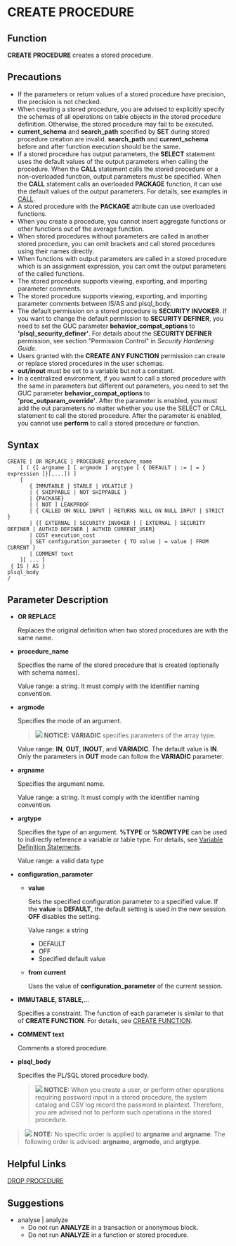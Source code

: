 # CREATE PROCEDURE<a name="EN-US_TOPIC_0289900087"></a>

## Function<a name="en-us_topic_0283136646_en-us_topic_0237122110_en-us_topic_0059778640_s824c141a39964bd39575295aebb98d67"></a>

**CREATE PROCEDURE**  creates a stored procedure.

## Precautions<a name="en-us_topic_0283136646_en-us_topic_0237122110_en-us_topic_0059778640_s8e31b13bfac744069adb47a99f52d6fe"></a>

-   If the parameters or return values of a stored procedure have precision, the precision is not checked.
-   When creating a stored procedure, you are advised to explicitly specify the schemas of all operations on table objects in the stored procedure definition. Otherwise, the stored procedure may fail to be executed.
-   **current\_schema**  and  **search\_path**  specified by  **SET**  during stored procedure creation are invalid.  **search\_path**  and  **current\_schema**  before and after function execution should be the same.
-   If a stored procedure has output parameters, the  **SELECT**  statement uses the default values of the output parameters when calling the procedure. When the  **CALL**  statement calls the stored procedure or a non-overloaded function, output parameters must be specified. When the  **CALL**  statement calls an overloaded  **PACKAGE**  function, it can use the default values of the output parameters. For details, see examples in  [CALL](call.md).
-   A stored procedure with the  **PACKAGE**  attribute can use overloaded functions.
-   When you create a procedure, you cannot insert aggregate functions or other functions out of the average function.
-   When stored procedures without parameters are called in another stored procedure, you can omit brackets and call stored procedures using their names directly.
-   When functions with output parameters are called in a stored procedure which is an assignment expression, you can omit the output parameters of the called functions.
-   The stored procedure supports viewing, exporting, and importing parameter comments.
-   The stored procedure supports viewing, exporting, and importing parameter comments between IS/AS and plsql\_body.
-   The default permission on a stored procedure is  **SECURITY INVOKER**. If you want to change the default permission to  **SECURITY DEFINER**, you need to set the GUC parameter  **behavior\_compat\_options**  to  **'plsql\_security\_definer'**. For details about the S**ECURITY DEFINER**  permission, see section "Permission Control" in  *Security Hardening Guide*.
-   Users granted with the  **CREATE ANY FUNCTION**  permission can create or replace stored procedures in the user schemas.
-   **out/inout**  must be set to a variable but not a constant.
-   In a centralized environment, if you want to call a stored procedure with the same in parameters but different out parameters, you need to set the GUC parameter  **behavior\_compat\_options**  to  **'proc\_outparam\_override'**. After the parameter is enabled, you must add the out parameters no matter whether you use the SELECT or CALL statement to call the stored procedure. After the parameter is enabled, you cannot use  **perform**  to call a stored procedure or function.

## Syntax<a name="en-us_topic_0283136646_en-us_topic_0237122110_en-us_topic_0059778640_sbee45c05d759429e9b8cb27ddd67bd30"></a>

```
CREATE [ OR REPLACE ] PROCEDURE procedure_name
    [ ( {[ argname ] [ argmode ] argtype [ { DEFAULT | := | = } expression ]}[,...]) ]
    [
       { IMMUTABLE | STABLE | VOLATILE }
       | { SHIPPABLE | NOT SHIPPABLE }
       | {PACKAGE}
       | [ NOT ] LEAKPROOF
       | { CALLED ON NULL INPUT | RETURNS NULL ON NULL INPUT | STRICT }
       | {[ EXTERNAL ] SECURITY INVOKER | [ EXTERNAL ] SECURITY DEFINER | AUTHID DEFINER | AUTHID CURRENT_USER}
       | COST execution_cost
       | SET configuration_parameter { TO value | = value | FROM CURRENT }
       | COMMENT text
    ][ ... ]
 { IS | AS } 
plsql_body 
/
```

## Parameter Description<a name="en-us_topic_0283136646_en-us_topic_0237122110_en-us_topic_0059778640_scd93d84d9e624b5e831d78d47a830ca4"></a>

-   **OR REPLACE**

    Replaces the original definition when two stored procedures are with the same name.

-   **procedure\_name**

    Specifies the name of the stored procedure that is created \(optionally with schema names\).

    Value range: a string. It must comply with the identifier naming convention.

-   **argmode**

    Specifies the mode of an argument.

    >![](public_sys-resources/icon-notice.gif) **NOTICE:** 
    >**VARIADIC**  specifies parameters of the array type.

    Value range:  **IN**,  **OUT**,  **INOUT**, and  **VARIADIC**. The default value is  **IN**. Only the parameters in  **OUT**  mode can follow the  **VARIADIC**  parameter.

-   **argname**

    Specifies the argument name.

    Value range: a string. It must comply with the identifier naming convention.

-   **argtype**

    Specifies the type of an argument.  **%TYPE**  or  **%ROWTYPE**  can be used to indirectly reference a variable or table type. For details, see  [Variable Definition Statements](variable-definition-statements.md).

    Value range: a valid data type

-   **configuration\_parameter**
    -   **value**

        Sets the specified configuration parameter to a specified value. If the  **value**  is  **DEFAULT**, the default setting is used in the new session.  **OFF**  disables the setting.

        Value range: a string

        -   DEFAULT
        -   OFF
        -   Specified default value

    -   **from current**

        Uses the value of  **configuration\_parameter**  of the current session.


-   **IMMUTABLE, STABLE,**...

    Specifies a constraint. The function of each parameter is similar to that of  **CREATE FUNCTION**. For details, see  [CREATE FUNCTION](create-function.md).

-   **COMMENT text**

    Comments a stored procedure.   

-   **plsql\_body**

    Specifies the PL/SQL stored procedure body.

    >![](public_sys-resources/icon-notice.gif) **NOTICE:** 
    >When you create a user, or perform other operations requiring password input in a stored procedure, the system catalog and CSV log record the password in plaintext. Therefore, you are advised not to perform such operations in the stored procedure.


>![](public_sys-resources/icon-note.gif) **NOTE:** 
>No specific order is applied to  **argname**  and  **argname**. The following order is advised:  **argname**,  **argmode**, and  **argtype**.

## Helpful Links<a name="en-us_topic_0283136646_en-us_topic_0237122110_en-us_topic_0059778640_sfe39b39f278f4933914a438f40c63954"></a>

[DROP PROCEDURE](drop-procedure.md)

## Suggestions<a name="en-us_topic_0283136646_en-us_topic_0237122110_en-us_topic_0059778640_section60380346161036"></a>

-   analyse | analyze
    -   Do not run  **ANALYZE**  in a transaction or anonymous block.
    -   Do not run  **ANALYZE**  in a function or stored procedure.
